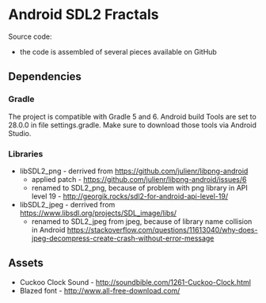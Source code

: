 # Android SDL2 Fractals

Source code:

 - the code is assembled of several pieces available on GitHub

## Dependencies

### Gradle

The project is compatible with Gradle 5 and 6.
Android build Tools are set to 28.0.0 in file settings.gradle. Make sure to download those tools via Android Studio.


### Libraries

- libSDL2_png - derrived from https://github.com/julienr/libpng-android
    - applied patch - https://github.com/julienr/libpng-android/issues/6
    - renamed to SDL2_png, because of problem with png library in API level 19 - http://georgik.rocks/sdl2-for-android-api-level-19/
- libSDL2_jpeg - derrived from https://www.libsdl.org/projects/SDL_image/libs/
    - renamed to SDL2_jpeg from jpeg, because of library name collision in Android 
    https://stackoverflow.com/questions/11613040/why-does-jpeg-decompress-create-crash-without-error-message    


## Assets
- Cuckoo Clock Sound - http://soundbible.com/1261-Cuckoo-Clock.html
- Blazed font - http://www.all-free-download.com/
